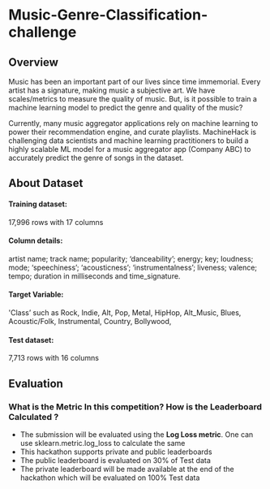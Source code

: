 # Music-Genre-Classification-challenge


## Overview

Music has been an important part of our lives since time immemorial. Every artist has a signature, making music a subjective art. We have scales/metrics to measure the quality of music. But, is it possible to train a machine learning model to predict the genre and quality of the music?

Currently, many music aggregator applications rely on machine learning to power their recommendation engine, and curate playlists. MachineHack is challenging data scientists and machine learning practitioners to build a highly scalable ML model for a music aggregator app (Company ABC) to accurately predict the genre of songs in the dataset.

## About Dataset

#### Training dataset: 
17,996 rows with 17 columns 

#### Column details: 
artist name; track name; popularity; ‘danceability’; energy; key; loudness; mode; ‘speechiness’; ‘acousticness’; ‘instrumentalness’; liveness; valence; tempo; duration in milliseconds and time_signature. 

#### Target Variable: 
'Class’ such as Rock, Indie, Alt, Pop, Metal, HipHop, Alt_Music, Blues, Acoustic/Folk, Instrumental, Country, Bollywood, 

#### Test dataset: 
7,713 rows with 16 columns 

## Evaluation

### What is the Metric In this competition? How is the Leaderboard Calculated ?

- The submission will be evaluated using the **Log Loss metric**. One can use sklearn.metric.log_loss to calculate the same
- This hackathon supports private and public leaderboards
- The public leaderboard is evaluated on 30% of Test data
- The private leaderboard will be made available at the end of the hackathon which will be evaluated on 100% Test data
